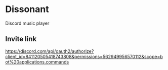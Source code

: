 # Dissonant

Discord music player

## Invite link

<https://discord.com/api/oauth2/authorize?client_id=841120505418743808&permissions=562949956570112&scope=bot%20applications.commands>
